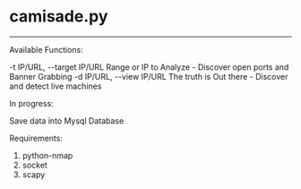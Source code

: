 # camisade.py
-------------------------------------------------

Available Functions:

-t IP/URL, --target IP/URL    Range or IP to Analyze - Discover open ports and Banner Grabbing
-d IP/URL, --view IP/URL      The truth is Out there - Discover and detect live machines

In progress:

Save data into Mysql Database


Requirements:

1. python-nmap
2. socket
3. scapy



